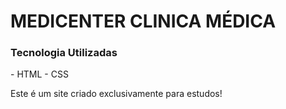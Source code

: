 
<h1> MEDICENTER CLINICA MÉDICA</h1>

<h3>Tecnologia Utilizadas</h3>
- HTML
- CSS


Este é um site criado exclusivamente para estudos!
